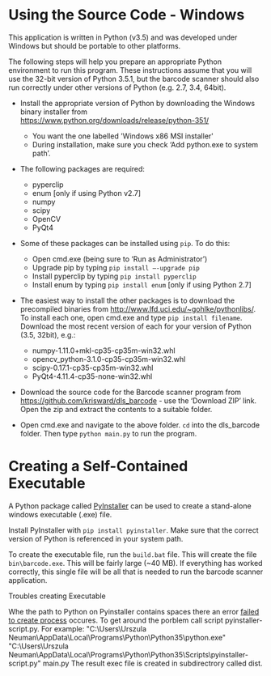 Using the Source Code - Windows
===============================
This application is written in Python (v3.5) and was developed under Windows but should be portable to other platforms.

The following steps will help you prepare an appropriate Python environment to run this program. These instructions assume that you will use the 32-bit version of Python 3.5.1, but the barcode scanner should also run correctly under other versions of Python (e.g. 2.7, 3.4, 64bit).

* Install the appropriate version of Python by downloading the Windows binary installer from <https://www.python.org/downloads/release/python-351/>
    * You want the one labelled 'Windows x86 MSI installer'
    * During installation, make sure you check ‘Add python.exe to system path’.
    
* The following packages are required:
    * pyperclip
    * enum [only if using Python v2.7]
    * numpy
    * scipy
    * OpenCV
    * PyQt4
    
* Some of these packages can be installed using `pip`. To do this:
    * Open cmd.exe (being sure to ‘Run as Administrator’)
    * Upgrade pip by typing `pip install –-upgrade pip`
    * Install pyperclip by typing `pip install pyperclip`
    * Install enum by typing `pip install enum` [only if using Python 2.7]
    
* The easiest way to install the other packages is to download the precompiled binaries from <http://www.lfd.uci.edu/~gohlke/pythonlibs/>. To install each one, open cmd.exe and type `pip install filename`. Download the most recent version of each for your version of Python (3.5, 32bit), e.g.:
    * numpy-1.11.0+mkl-cp35-cp35m-win32.whl
    * opencv_python-3.1.0-cp35-cp35m-win32.whl
    * scipy-0.17.1-cp35-cp35m-win32.whl
    * PyQt4-4.11.4-cp35-none-win32.whl
    
* Download the source code for the Barcode scanner program from <https://github.com/krisward/dls_barcode> - use the ‘Download ZIP’ link. Open the zip and extract the contents to a suitable folder.

* Open cmd.exe and navigate to the above folder. `cd` into the dls_barcode folder. Then type `python main.py` to run the program.


Creating a Self-Contained Executable
====================================
A Python package called [PyInstaller](http://www.pyinstaller.org/) can be used to create a stand-alone windows executable (.exe) file.

Install PyInstaller with `pip install pyinstaller`. Make sure that the correct version of Python is referenced in your system path.

To create the executable file, run the `build.bat` file. This will create the file `bin\barcode.exe`. This will be fairly large (~40 MB). If everything has worked correctly, this single file will be all that is needed to run the barcode scanner application.

Troubles creating Executable

Whe the path to Python on Pyinstaller contains spaces there an error [failed to create process](https://stackoverflow.com/questions/31808180/installing-pyinstaller-via-pip-leads-to-failed-to-create-process/34546220#34546220) occures. 
To get around the porblem call script pyinstaller-script.py.
For example: "C:\Users\Urszula Neuman\AppData\Local\Programs\Python\Python35\python.exe" "C:\Users\Urszula Neuman\AppData\Local\Programs\Python\Python35\Scripts\pyinstaller-script.py" main.py
The result exec file is created in subdirectrory called dist.





